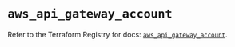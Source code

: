 # `aws_api_gateway_account`

Refer to the Terraform Registry for docs: [`aws_api_gateway_account`](https://registry.terraform.io/providers/hashicorp/aws/5.53.0/docs/resources/api_gateway_account).
